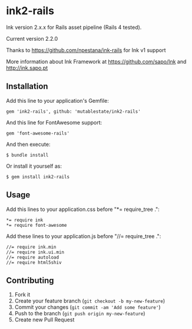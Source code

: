 # ink2-rails
Ink version 2.x.x for Rails asset pipeline (Rails 4 tested).

Current version 2.2.0

Thanks to https://github.com/npestana/ink-rails for Ink v1 support

More information about Ink Framework at https://github.com/sapo/Ink and http://ink.sapo.pt

## Installation

Add this line to your application's Gemfile:

    gem 'ink2-rails', github: 'mutablestate/ink2-rails'

And this line for FontAwesome support:

    gem 'font-awesome-rails'

And then execute:

    $ bundle install

Or install it yourself as:

    $ gem install ink2-rails

## Usage

Add this lines to your application.css before "*= require_tree .":

	*= require ink
    *= require font-awesome

Add these lines to your application.js before "//= require_tree .":

    //= require ink.min
    //= require ink.ui.min
    //= require autoload
    //= require html5shiv

## Contributing

1. Fork it
2. Create your feature branch (`git checkout -b my-new-feature`)
3. Commit your changes (`git commit -am 'Add some feature'`)
4. Push to the branch (`git push origin my-new-feature`)
5. Create new Pull Request
